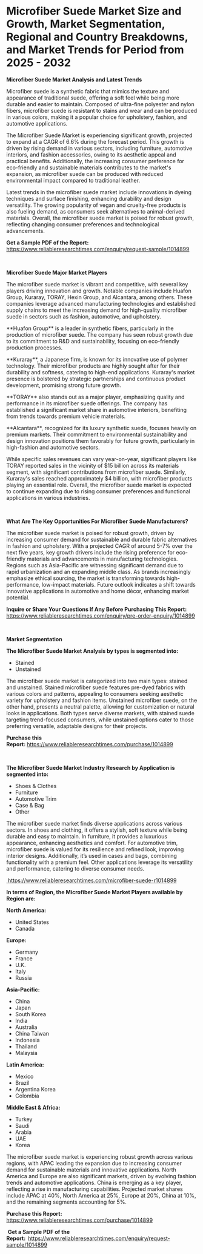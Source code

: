 <p><h1>Microfiber Suede Market Size and Growth, Market Segmentation, Regional and Country Breakdowns, and Market Trends for Period from 2025 -  2032</h1></p><p><strong>Microfiber Suede Market Analysis and Latest Trends</strong></p>
<p><p>Microfiber suede is a synthetic fabric that mimics the texture and appearance of traditional suede, offering a soft feel while being more durable and easier to maintain. Composed of ultra-fine polyester and nylon fibers, microfiber suede is resistant to stains and wear and can be produced in various colors, making it a popular choice for upholstery, fashion, and automotive applications.</p><p>The Microfiber Suede Market is experiencing significant growth, projected to expand at a CAGR of 6.6% during the forecast period. This growth is driven by rising demand in various sectors, including furniture, automotive interiors, and fashion accessories, owing to its aesthetic appeal and practical benefits. Additionally, the increasing consumer preference for eco-friendly and sustainable materials contributes to the market's expansion, as microfiber suede can be produced with reduced environmental impact compared to traditional leather.</p><p>Latest trends in the microfiber suede market include innovations in dyeing techniques and surface finishing, enhancing durability and design versatility. The growing popularity of vegan and cruelty-free products is also fueling demand, as consumers seek alternatives to animal-derived materials. Overall, the microfiber suede market is poised for robust growth, reflecting changing consumer preferences and technological advancements.</p></p>
<p><strong>Get a Sample PDF of the Report:&nbsp;</strong> <a href="https://www.reliableresearchtimes.com/enquiry/request-sample/1014899?utm_campaign=2740&utm_medium=2&utm_source=Github&utm_content=ia&utm_term=17042025&utm_id=microfiber-suede">https://www.reliableresearchtimes.com/enquiry/request-sample/1014899</a></p>
<p>&nbsp;</p>
<p><strong>Microfiber Suede Major Market Players</strong></p>
<p><p>The microfiber suede market is vibrant and competitive, with several key players driving innovation and growth. Notable companies include Huafon Group, Kuraray, TORAY, Hexin Group, and Alcantara, among others. These companies leverage advanced manufacturing technologies and established supply chains to meet the increasing demand for high-quality microfiber suede in sectors such as fashion, automotive, and upholstery.</p><p>**Huafon Group** is a leader in synthetic fibers, particularly in the production of microfiber suede. The company has seen robust growth due to its commitment to R&D and sustainability, focusing on eco-friendly production processes. </p><p>**Kuraray**, a Japanese firm, is known for its innovative use of polymer technology. Their microfiber products are highly sought after for their durability and softness, catering to high-end applications. Kuraray's market presence is bolstered by strategic partnerships and continuous product development, promising strong future growth.</p><p>**TORAY** also stands out as a major player, emphasizing quality and performance in its microfiber suede offerings. The company has established a significant market share in automotive interiors, benefiting from trends towards premium vehicle materials.</p><p>**Alcantara**, recognized for its luxury synthetic suede, focuses heavily on premium markets. Their commitment to environmental sustainability and design innovation positions them favorably for future growth, particularly in high-fashion and automotive sectors.</p><p>While specific sales revenues can vary year-on-year, significant players like TORAY reported sales in the vicinity of $15 billion across its materials segment, with significant contributions from microfiber suede. Similarly, Kuraray's sales reached approximately $4 billion, with microfiber products playing an essential role. Overall, the microfiber suede market is expected to continue expanding due to rising consumer preferences and functional applications in various industries.</p></p>
<p>&nbsp;</p>
<p><strong>What Are The Key Opportunities For Microfiber Suede Manufacturers?</strong></p>
<p><p>The microfiber suede market is poised for robust growth, driven by increasing consumer demand for sustainable and durable fabric alternatives in fashion and upholstery. With a projected CAGR of around 5-7% over the next five years, key growth drivers include the rising preference for eco-friendly materials and advancements in manufacturing technologies. Regions such as Asia-Pacific are witnessing significant demand due to rapid urbanization and an expanding middle class. As brands increasingly emphasize ethical sourcing, the market is transforming towards high-performance, low-impact materials. Future outlook indicates a shift towards innovative applications in automotive and home décor, enhancing market potential.</p></p>
<p><strong>Inquire or Share Your Questions If Any Before Purchasing This Report:</strong> <a href="https://www.reliableresearchtimes.com/enquiry/pre-order-enquiry/1014899?utm_campaign=2740&utm_medium=2&utm_source=Github&utm_content=ia&utm_term=17042025&utm_id=microfiber-suede">https://www.reliableresearchtimes.com/enquiry/pre-order-enquiry/1014899</a></p>
<p>&nbsp;</p>
<p><strong>Market Segmentation</strong></p>
<p><strong>The Microfiber Suede Market Analysis by types is segmented into:</strong></p>
<p><ul><li>Stained</li><li>Unstained</li></ul></p>
<p><p>The microfiber suede market is categorized into two main types: stained and unstained. Stained microfiber suede features pre-dyed fabrics with various colors and patterns, appealing to consumers seeking aesthetic variety for upholstery and fashion items. Unstained microfiber suede, on the other hand, presents a neutral palette, allowing for customization or natural looks in applications. Both types serve diverse markets, with stained suede targeting trend-focused consumers, while unstained options cater to those preferring versatile, adaptable designs for their projects.</p></p>
<p><strong>Purchase this Report:&nbsp;</strong><a href="https://www.reliableresearchtimes.com/purchase/1014899?utm_campaign=2740&utm_medium=2&utm_source=Github&utm_content=ia&utm_term=17042025&utm_id=microfiber-suede">https://www.reliableresearchtimes.com/purchase/1014899</a></p>
<p>&nbsp;</p>
<p><strong>The Microfiber Suede Market Industry Research by Application is segmented into:</strong></p>
<p><ul><li>Shoes & Clothes</li><li>Furniture</li><li>Automotive Trim</li><li>Case & Bag</li><li>Other</li></ul></p>
<p><p>The microfiber suede market finds diverse applications across various sectors. In shoes and clothing, it offers a stylish, soft texture while being durable and easy to maintain. In furniture, it provides a luxurious appearance, enhancing aesthetics and comfort. For automotive trim, microfiber suede is valued for its resilience and refined look, improving interior designs. Additionally, it’s used in cases and bags, combining functionality with a premium feel. Other applications leverage its versatility and performance, catering to diverse consumer needs.</p></p>
<p><a href="https://www.reliableresearchtimes.com/microfiber-suede-r1014899?utm_campaign=2740&utm_medium=2&utm_source=Github&utm_content=ia&utm_term=17042025&utm_id=microfiber-suede">&nbsp;https://www.reliableresearchtimes.com/microfiber-suede-r1014899</a></p>
<p><strong>In terms of Region, the Microfiber Suede Market Players available by Region are:</strong></p>
<p>
    <p> <strong> North America: </strong>
        <ul>
            <li>United States</li>
            <li>Canada</li>
        </ul>
        </p> 
    <p> <strong> Europe: </strong>
        <ul>
            <li>Germany</li>
            <li>France</li>
            <li>U.K.</li>
            <li>Italy</li>
            <li>Russia</li>
        </ul>
        </p> 
    <p> <strong> Asia-Pacific: </strong>
        <ul>
            <li>China</li>
            <li>Japan</li>
            <li>South Korea</li>
            <li>India</li>
            <li>Australia</li>
            <li>China Taiwan</li>
            <li>Indonesia</li>
            <li>Thailand</li>
            <li>Malaysia</li>
        </ul>
        </p> 
    <p> <strong> Latin America: </strong>
        <ul>
            <li>Mexico</li>
            <li>Brazil</li>
            <li>Argentina Korea</li>
            <li>Colombia</li>
        </ul>
        </p> 
    <p> <strong> Middle East & Africa: </strong>
        <ul>
            <li>Turkey</li>
            <li>Saudi</li>
            <li>Arabia</li>
            <li>UAE</li>
            <li>Korea</li>
        </ul>
    </p>
    </p>
<p><p>The microfiber suede market is experiencing robust growth across various regions, with APAC leading the expansion due to increasing consumer demand for sustainable materials and innovative applications. North America and Europe are also significant markets, driven by evolving fashion trends and automotive applications. China is emerging as a key player, reflecting a rise in manufacturing capabilities. Projected market shares include APAC at 40%, North America at 25%, Europe at 20%, China at 10%, and the remaining segments accounting for 5%.</p></p>
<p><strong>Purchase this Report: </strong><a href="https://www.reliableresearchtimes.com/purchase/1014899?utm_campaign=2740&utm_medium=2&utm_source=Github&utm_content=ia&utm_term=17042025&utm_id=microfiber-suede">https://www.reliableresearchtimes.com/purchase/1014899</a></p>
<p>&nbsp;<strong>Get a Sample PDF of the Report:&nbsp;&nbsp;</strong><a href="https://www.reliableresearchtimes.com/enquiry/request-sample/1014899?utm_campaign=2740&utm_medium=2&utm_source=Github&utm_content=ia&utm_term=17042025&utm_id=microfiber-suede">https://www.reliableresearchtimes.com/enquiry/request-sample/1014899</a></p>
<p><strong></strong></p>
<p><p></p><p></p><p></p></p>